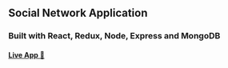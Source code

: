 ## Social Network Application

### Built with React, Redux, Node, Express and MongoDB

#### [Live App :rocket:](https://mern-social-network-app.glitch.me/)
